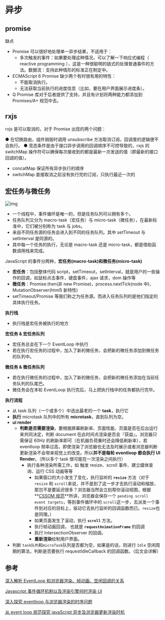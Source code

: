 # 异步

## promise

缺点

- Promise 可以很好地处理单一异步结果，不适用于：
  - 多次触发的事件：如果要处理这种情况，可以了解一下响应式编程（ reactive programming ），这是一种很聪明的链式的处理普通事件的方法。数据流：支持此种情形的标准正在制定中。
- ECMAScript 6 Promise 缺少两个有时很有用的特性：
  - 不能取消执行。
  - 无法获取当前执行的进度信息（比如，要在用户界面展示进度条）。
- Q Promise 库对于后者提供了支持，并且有计划将两种能力都添加到 Promises/A+ 规范中去。

## rxjs

rxjs 是可以取消的，对于 Promise 出现的两个问题：

● 在切换路由，组件销毁时调用 unsubscribe 方法取消订阅，回调里的逻辑便不会执行。
● 竞态条件是由于接口异步调用的回调顺序不可控导致的，rxjs 的 switchMap 操作符可以确保每次接收到的都是最新一次发送的值（即最新的接口回调的值）。

- concatMap 保证所有异步执行的顺序
- switchMap 直接取消之前没有执行完的订阅，只执行最近一次的

## 宏任务与微任务

![img](https://i.loli.net/2021/01/06/v6mUbtNMqxBaESu.png)

- 一个线程中，事件循环是唯一的，但是任务队列可以拥有多个。
- 任务队列又分为 macro-task（宏任务）与 micro-task（微任务），在最新标准中，它们被分别称为 task 与 jobs。
- 来自不同任务源的任务会进入到不同的任务队列。其中 setTimeout 与 setInterval 是同源的。
- 其中每一个任务的执行，无论是 macro-task 还是 micro-task，都是借助函数调用栈来完成。

JavaScript 的事件分两种，**宏任务(macro-task)**和**微任务(micro-task)**

- **宏任务**：包括整体代码 script，setTimeout，setInterval，就是用户的一些操作的回调，如鼠标点击事件，键盘事件，ajax 请求，dom 操作等
- **微任务**：Promise.then(非 new Promise)，process.nextTick(node 中)、MutationObserver(html5 新特性)
- setTimeout/Promise 等我们称之为任务源。而进入任务队列的是他们指定的具体执行任务。

**执行栈**

- 执行栈是宏任务被执行的地方

**宏任务 & 宏任务队列**

- 宏任务总会在下一个 EventLoop 中执行
- 若在执行宏任务的过程中，加入了新的微任务，会把新的微任务添加到微任务的队列中。

**微任务 & 微任务队列**

- 若在执行微任务的过程中，加入了新的微任务，会把新的微任务添加在当前任务队列的队尾巴。
- 微任务会在本轮 EventLoop 执行完后，马上把执行栈中的任务都执行完毕。

**执行流程**

- 从 task 队列（一个或多个）中选出最老的一个 **task**，执行它
- **执行** microtask 队列中的所有 **microtask**，直到队列为空。
- **ui render**
  - **判断是否需要渲染**，要根据屏幕刷新率、页面性能、页面是否在后台运行来共同决定，判断 document 在此时间点渲染是否会『获益』。浏览器只需保证 60Hz 的刷新率即可（在机器负荷重时还会降低刷新率），若 eventloop 频率过高，即使渲染了浏览器也无法及时展示或者浏览器判断更新渲染不会带来视觉上的改变。所以**并不是每轮 eventloop 都会执行 UI Render**。（所以多个 task 很可能在一次渲染之间执行）
    - 执行各种渲染所需工作，如 触发 resize、scroll 事件、建立媒体查询、运行 CSS 动画等等
      - 如果窗口的大小发生了变化，执行监听的 **`resize`** 方法（对于`resize` 和 `scroll`来说，并不是到了这一步才去执行滚动和缩放，那岂不是要延迟很多？浏览器当然会立刻帮你滚动视图，根据**[CSSOM 规范](https://link.zhihu.com/?target=https%3A//drafts.csswg.org/cssom-view/%23scrolling-events)**所讲，浏览器会保存一个 `pending scroll event targets`，等到事件循环中的 `scroll`这一步，去派发一个事件到对应的目标上，驱动它去执行监听的回调函数而已。`resize`也是同理。）
      - 如果页面发生了滚动，执行 **`scroll`** 方法。
      - 执行帧动画回调， 也就是 **`requestAnimationFrame`** 的回调
      - 执行 IntersectionObserver 的回调。
      - **重新渲染**绘制用户界面。
- 判断 `task队列`和`microTask`队列是否都为空，如果是的话，则进行 `Idle` 空闲周期的算法，判断是否要执行 requestIdleCallback 的回调函数。（后文会详解）

## 参考

[深入解析 EventLoop 和浏览器渲染、帧动画、空闲回调的关系](https://zhuanlan.zhihu.com/p/142742003)

[Javascript 事件循环机制以及渲染引擎何时渲染 UI](https://segmentfault.com/a/1190000013212944)

[深入探究 eventloop 与浏览器渲染的时序问题](https://juejin.cn/post/6844903487700992007#heading-5)

[从 event loop 规范探究 javaScript 异步及浏览器更新渲染时机](https://github.com/aooy/blog/issues/5#)
